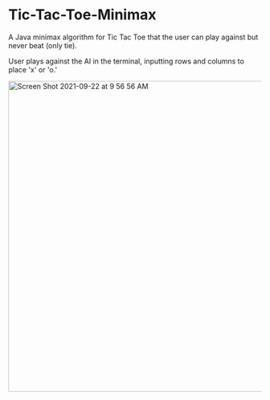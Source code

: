 # Tic-Tac-Toe-Minimax
A Java minimax algorithm for Tic Tac Toe that the user can play against but never beat (only tie). 

User plays against the AI in the terminal, inputting rows and columns to place 'x' or 'o.'


<img width="619" alt="Screen Shot 2021-09-22 at 9 56 56 AM" src="https://user-images.githubusercontent.com/91094385/134368171-e6f47a5f-20a5-4ed7-9d4a-3a00c597b10a.png">
